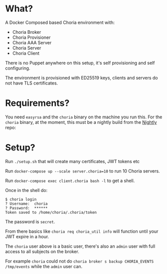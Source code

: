 What?
=====

A Docker Composed based Choria environment with:

 * Choria Broker
 * Choria Provisioner
 * Choria AAA Server
 * Choria Server
 * Choria Client

There is no Puppet anywhere on this setup, it's self provisioning and
self configuring.

The environment is provisioned with ED25519 keys, clients and servers
do not have TLS certificates.

Requirements?
=============

You need `easyrsa` and the `choria` binary on the machine you run this.
For the `choria` binary, at the moment, this must be a nightly build from
the [Nightly](https://yum.eu.choria.io/nightly/binaries/linux/) repo:

Setup?
======

Run `./setup.sh` that will create many certificates, JWT tokens etc

Run `docker-compose up --scale server.choria=10` to run 10 Choria servers.

Run `docker-compose exec client.choria bash -l` to get a shell.

Once in the shell do:

```
$ choria login
? Username:  choria
? Password:  ******
Token saved to /home/choria/.choria/token
```

The password is `secret`.

From there basics like `choria req choria_util info` will function until your
JWT expire in a hour.

The `choria` user above is a basic user, there's also an `admin` user with full 
access to all subjects on the broker.

For example `choria` could not do `choria broker s backup CHORIA_EVENTS /tmp/events`
while the `admin` user can.
